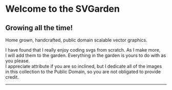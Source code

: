 # Welcome to the SVGarden

## Growing all the time!

Home grown, handcrafted, public domain scalable vector graphics.

I have found that I really enjoy coding svgs from scratch. As I make more,<br />
I will add them to the garden. Everything in the garden is yours to do with as you please.<br />
I appreciate attribute if you are so inclined, but I dedicate all of the images<br />
in this collection to the Public Domain, so you are not obligated to provide credit.

---

